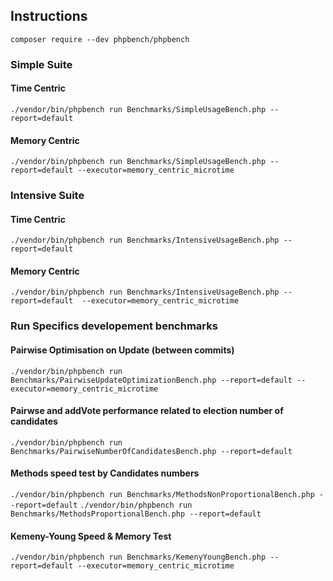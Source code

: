 ## Instructions

``` composer require --dev phpbench/phpbench ```

### Simple Suite
#### Time Centric
``` ./vendor/bin/phpbench run Benchmarks/SimpleUsageBench.php --report=default ```
#### Memory Centric
``` ./vendor/bin/phpbench run Benchmarks/SimpleUsageBench.php --report=default --executor=memory_centric_microtime ```


### Intensive Suite
#### Time Centric
``` ./vendor/bin/phpbench run Benchmarks/IntensiveUsageBench.php --report=default ```
#### Memory Centric
``` ./vendor/bin/phpbench run Benchmarks/IntensiveUsageBench.php --report=default  --executor=memory_centric_microtime ```


### Run Specifics developement benchmarks

#### Pairwise Optimisation on Update (between commits)

``` ./vendor/bin/phpbench run Benchmarks/PairwiseUpdateOptimizationBench.php --report=default --executor=memory_centric_microtime ```

#### Pairwse and addVote performance related to election number of candidates

``` ./vendor/bin/phpbench run Benchmarks/PairwiseNumberOfCandidatesBench.php --report=default ```

#### Methods speed test by Candidates numbers

``` ./vendor/bin/phpbench run Benchmarks/MethodsNonProportionalBench.php --report=default ```
``` ./vendor/bin/phpbench run Benchmarks/MethodsProportionalBench.php --report=default ```

#### Kemeny-Young Speed & Memory Test

``` ./vendor/bin/phpbench run Benchmarks/KemenyYoungBench.php --report=default --executor=memory_centric_microtime ```